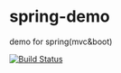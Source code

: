 # spring-demo
demo for spring(mvc&amp;boot)

[![Build Status](https://travis-ci.com/tangcent/spring-demo.svg?branch=master)](https://travis-ci.com/tangcent/spring-demo)
